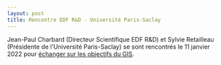 ```yaml
---
layout: post
title: Rencontre EDF R&D - Université Paris-Saclay
---
```


Jean-Paul Charbard (Directeur Scientifique EDF R&D) et Sylvie Retailleau
(Présidente de l'Université Paris-Saclay) se sont rencontrés le 11
janvier 2022 pour [échanger sur les
objectifs du GIS](/files/2022/Presentation-GIS-Dir-UPS-janvier-2022.pdf).
